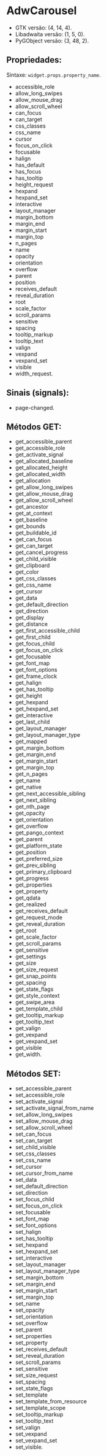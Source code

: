 # AdwCarousel

- GTK versão: (4, 14, 4).
- Libadwaita versão: (1, 5, 0).
- PyGObject versão: (3, 48, 2).

## Propriedades:

Sintaxe: `widget.props.property_name`.

- accessible_role
- allow_long_swipes
- allow_mouse_drag
- allow_scroll_wheel
- can_focus
- can_target
- css_classes
- css_name
- cursor
- focus_on_click
- focusable
- halign
- has_default
- has_focus
- has_tooltip
- height_request
- hexpand
- hexpand_set
- interactive
- layout_manager
- margin_bottom
- margin_end
- margin_start
- margin_top
- n_pages
- name
- opacity
- orientation
- overflow
- parent
- position
- receives_default
- reveal_duration
- root
- scale_factor
- scroll_params
- sensitive
- spacing
- tooltip_markup
- tooltip_text
- valign
- vexpand
- vexpand_set
- visible
- width_request.

## Sinais (signals):

- page-changed.

## Métodos GET:

- get_accessible_parent
- get_accessible_role
- get_activate_signal
- get_allocated_baseline
- get_allocated_height
- get_allocated_width
- get_allocation
- get_allow_long_swipes
- get_allow_mouse_drag
- get_allow_scroll_wheel
- get_ancestor
- get_at_context
- get_baseline
- get_bounds
- get_buildable_id
- get_can_focus
- get_can_target
- get_cancel_progress
- get_child_visible
- get_clipboard
- get_color
- get_css_classes
- get_css_name
- get_cursor
- get_data
- get_default_direction
- get_direction
- get_display
- get_distance
- get_first_accessible_child
- get_first_child
- get_focus_child
- get_focus_on_click
- get_focusable
- get_font_map
- get_font_options
- get_frame_clock
- get_halign
- get_has_tooltip
- get_height
- get_hexpand
- get_hexpand_set
- get_interactive
- get_last_child
- get_layout_manager
- get_layout_manager_type
- get_mapped
- get_margin_bottom
- get_margin_end
- get_margin_start
- get_margin_top
- get_n_pages
- get_name
- get_native
- get_next_accessible_sibling
- get_next_sibling
- get_nth_page
- get_opacity
- get_orientation
- get_overflow
- get_pango_context
- get_parent
- get_platform_state
- get_position
- get_preferred_size
- get_prev_sibling
- get_primary_clipboard
- get_progress
- get_properties
- get_property
- get_qdata
- get_realized
- get_receives_default
- get_request_mode
- get_reveal_duration
- get_root
- get_scale_factor
- get_scroll_params
- get_sensitive
- get_settings
- get_size
- get_size_request
- get_snap_points
- get_spacing
- get_state_flags
- get_style_context
- get_swipe_area
- get_template_child
- get_tooltip_markup
- get_tooltip_text
- get_valign
- get_vexpand
- get_vexpand_set
- get_visible
- get_width.

## Métodos SET:

- set_accessible_parent
- set_accessible_role
- set_activate_signal
- set_activate_signal_from_name
- set_allow_long_swipes
- set_allow_mouse_drag
- set_allow_scroll_wheel
- set_can_focus
- set_can_target
- set_child_visible
- set_css_classes
- set_css_name
- set_cursor
- set_cursor_from_name
- set_data
- set_default_direction
- set_direction
- set_focus_child
- set_focus_on_click
- set_focusable
- set_font_map
- set_font_options
- set_halign
- set_has_tooltip
- set_hexpand
- set_hexpand_set
- set_interactive
- set_layout_manager
- set_layout_manager_type
- set_margin_bottom
- set_margin_end
- set_margin_start
- set_margin_top
- set_name
- set_opacity
- set_orientation
- set_overflow
- set_parent
- set_properties
- set_property
- set_receives_default
- set_reveal_duration
- set_scroll_params
- set_sensitive
- set_size_request
- set_spacing
- set_state_flags
- set_template
- set_template_from_resource
- set_template_scope
- set_tooltip_markup
- set_tooltip_text
- set_valign
- set_vexpand
- set_vexpand_set
- set_visible.
